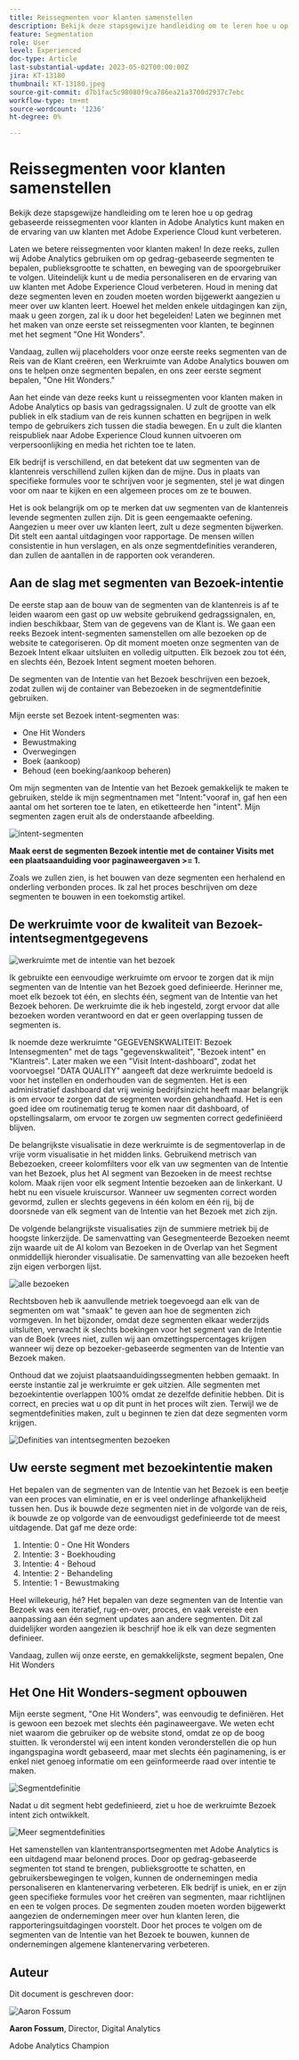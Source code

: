 ```yaml
---
title: Reissegmenten voor klanten samenstellen
description: Bekijk deze stapsgewijze handleiding om te leren hoe u op gedrag gebaseerde reissegmenten voor klanten in Adobe Analytics kunt maken en de ervaring van uw klanten met Adobe Experience Cloud kunt verbeteren.
feature: Segmentation
role: User
level: Experienced
doc-type: Article
last-substantial-update: 2023-05-02T00:00:00Z
jira: KT-13180
thumbnail: KT-13180.jpeg
source-git-commit: d7b1fac5c98080f9ca786ea21a3700d2937c7ebc
workflow-type: tm+mt
source-wordcount: '1236'
ht-degree: 0%

---
```



# Reissegmenten voor klanten samenstellen

Bekijk deze stapsgewijze handleiding om te leren hoe u op gedrag gebaseerde reissegmenten voor klanten in Adobe Analytics kunt maken en de ervaring van uw klanten met Adobe Experience Cloud kunt verbeteren.

Laten we betere reissegmenten voor klanten maken! In deze reeks, zullen wij Adobe Analytics gebruiken om op gedrag-gebaseerde segmenten te bepalen, publieksgrootte te schatten, en beweging van de spoorgebruiker te volgen. Uiteindelijk kunt u de media personaliseren en de ervaring van uw klanten met Adobe Experience Cloud verbeteren. Houd in mening dat deze segmenten leven en zouden moeten worden bijgewerkt aangezien u meer over uw klanten leert. Hoewel het melden enkele uitdagingen kan zijn, maak u geen zorgen, zal ik u door het begeleiden! Laten we beginnen met het maken van onze eerste set reissegmenten voor klanten, te beginnen met het segment &quot;One Hit Wonders&quot;.

Vandaag, zullen wij placeholders voor onze eerste reeks segmenten van de Reis van de Klant creëren, een Werkruimte van Adobe Analytics bouwen om ons te helpen onze segmenten bepalen, en ons zeer eerste segment bepalen, &quot;One Hit Wonders.&quot;

Aan het einde van deze reeks kunt u reissegmenten voor klanten maken in Adobe Analytics op basis van gedragssignalen. U zult de grootte van elk publiek in elk stadium van de reis kunnen schatten en begrijpen in welk tempo de gebruikers zich tussen die stadia bewegen. En u zult die klanten reispubliek naar Adobe Experience Cloud kunnen uitvoeren om verpersoonlijking en media het richten toe te laten.

Elk bedrijf is verschillend, en dat betekent dat uw segmenten van de klantenreis verschillend zullen kijken dan de mijne. Dus in plaats van specifieke formules voor te schrijven voor je segmenten, stel je wat dingen voor om naar te kijken en een algemeen proces om ze te bouwen.

Het is ook belangrijk om op te merken dat uw segmenten van de klantenreis levende segmenten zullen zijn. Dit is geen eengemaakte oefening. Aangezien u meer over uw klanten leert, zult u deze segmenten bijwerken. Dit stelt een aantal uitdagingen voor rapportage. De mensen willen consistentie in hun verslagen, en als onze segmentdefinities veranderen, dan zullen de aantallen in de rapporten ook veranderen.

## Aan de slag met segmenten van Bezoek-intentie

De eerste stap aan de bouw van de segmenten van de klantenreis is af te leiden waarom een gast op uw website gebruikend gedragssignalen, en, indien beschikbaar, Stem van de gegevens van de Klant is. We gaan een reeks Bezoek intent-segmenten samenstellen om alle bezoeken op de website te categoriseren. Op dit moment moeten onze segmenten van de Bezoek Intent elkaar uitsluiten en volledig uitputten. Elk bezoek zou tot één, en slechts één, Bezoek Intent segment moeten behoren.

De segmenten van de Intentie van het Bezoek beschrijven een bezoek, zodat zullen wij de container van Bebezoeken in de segmentdefinitie gebruiken.

Mijn eerste set Bezoek intent-segmenten was:

* One Hit Wonders
* Bewustmaking
* Overwegingen
* Boek (aankoop)
* Behoud (een boeking/aankoop beheren)

Om mijn segmenten van de Intentie van het Bezoek gemakkelijk te maken te gebruiken, stelde ik mijn segmentnamen met &quot;Intent:&quot;vooraf in, gaf hen een aantal om het sorteren toe te laten, en etiketteerde hen &quot;intent&quot;. Mijn segmenten zagen eruit als de onderstaande afbeelding.

![intent-segmenten](assets/intent-segments.png)

**Maak eerst de segmenten Bezoek intentie met de container Visits met een plaatsaanduiding voor paginaweergaven >= 1.**

Zoals we zullen zien, is het bouwen van deze segmenten een herhalend en onderling verbonden proces. Ik zal het proces beschrijven om deze segmenten te bouwen in een toekomstig artikel.

## De werkruimte voor de kwaliteit van Bezoek-intentsegmentgegevens

![werkruimte met de intentie van het bezoek](assets/visit-intent-workspace.png)

Ik gebruikte een eenvoudige werkruimte om ervoor te zorgen dat ik mijn segmenten van de Intentie van het Bezoek goed definieerde. Herinner me, moet elk bezoek tot één, en slechts één, segment van de Intentie van het Bezoek behoren. De werkruimte die ik heb ingesteld, zorgt ervoor dat alle bezoeken worden verantwoord en dat er geen overlapping tussen de segmenten is.

Ik noemde deze werkruimte &quot;GEGEVENSKWALITEIT: Bezoek Intensegmenten&quot; met de tags &quot;gegevenskwaliteit&quot;, &quot;Bezoek intent&quot; en &quot;Klantreis&quot;. Later maken we een &quot;Visit Intent-dashboard&quot;, zodat het voorvoegsel &quot;DATA QUALITY&quot; aangeeft dat deze werkruimte bedoeld is voor het instellen en onderhouden van de segmenten. Het is een administratief dashboard dat vrij weinig bedrijfsinzicht heeft maar belangrijk is om ervoor te zorgen dat de segmenten worden gehandhaafd. Het is een goed idee om routinematig terug te komen naar dit dashboard, of opstellingsalarm, om ervoor te zorgen uw segmenten correct gedefiniëerd blijven.

De belangrijkste visualisatie in deze werkruimte is de segmentoverlap in de vrije vorm visualisatie in het midden links. Gebruikend metrisch van Bebezoeken, creeer kolomfilters voor elk van uw segmenten van de Intentie van het Bezoek, plus het Al segment van Bezoeken in de meest rechtse kolom. Maak rijen voor elk segment Intentie bezoeken aan de linkerkant. U hebt nu een visuele kruiscursor. Wanneer uw segmenten correct worden gevormd, zullen er slechts gegevens in één kolom en één rij, bij de doorsnede van elk segment van de Intentie van het Bezoek met zich zijn.

De volgende belangrijkste visualisaties zijn de summiere metriek bij de hoogste linkerzijde. De samenvatting van Gesegmenteerde Bezoeken neemt zijn waarde uit de Al kolom van Bezoeken in de Overlap van het Segment onmiddellijk hieronder visualisatie. De samenvatting van alle bezoeken heeft zijn eigen verborgen lijst.

![alle bezoeken](assets/all-visits.png)

Rechtsboven heb ik aanvullende metriek toegevoegd aan elk van de segmenten om wat &quot;smaak&quot; te geven aan hoe de segmenten zich vormgeven. In het bijzonder, omdat deze segmenten elkaar wederzijds uitsluiten, verwacht ik slechts boekingen voor het segment van de Intentie van de Boek (vrees niet, zullen wij aan omzettingspercentages krijgen wanneer wij deze op bezoeker-gebaseerde segmenten van de Intentie van Bezoek maken.

Onthoud dat we zojuist plaatsaanduidingssegmenten hebben gemaakt. In eerste instantie zal je werkruimte er gek uitzien. Alle segmenten met bezoekintentie overlappen 100% omdat ze dezelfde definitie hebben. Dit is correct, en precies wat u op dit punt in het proces wilt zien. Terwijl we de segmentdefinities maken, zult u beginnen te zien dat deze segmenten vorm krijgen.

![Definities van intentsegmenten bezoeken](assets/visit-intent-segment-defs.png)

## Uw eerste segment met bezoekintentie maken

Het bepalen van de segmenten van de Intentie van het Bezoek is een beetje van een proces van eliminatie, en er is veel onderlinge afhankelijkheid tussen hen. Dus ik bouwde deze segmenten niet in de volgorde van de reis, ik bouwde ze op volgorde van de eenvoudigst gedefinieerde tot de meest uitdagende. Dat gaf me deze orde:

1. Intentie: 0 - One Hit Wonders
1. Intentie: 3 - Boekhouding
1. Intentie: 4 - Behoud
1. Intentie: 2 - Behandeling
1. Intentie: 1 - Bewustmaking

Heel willekeurig, hé? Het bepalen van deze segmenten van de Intentie van Bezoek was een iteratief, rug-en-over, proces, en vaak vereiste een aanpassing aan één segment updates aan andere segmenten. Dit zal duidelijker worden aangezien ik beschrijf hoe ik elk van deze segmenten definieer.

Vandaag, zullen wij onze eerste, en gemakkelijkste, segment bepalen, One Hit Wonders

## Het One Hit Wonders-segment opbouwen

Mijn eerste segment, &quot;One Hit Wonders&quot;, was eenvoudig te definiëren. Het is gewoon een bezoek met slechts één paginaweergave. We weten echt niet waarom die gebruiker op de website stond, omdat ze op de boog stuitten. Ik veronderstel wij een intent konden veronderstellen die op hun ingangspagina wordt gebaseerd, maar met slechts één paginamening, is er enkel niet genoeg informatie om een geïnformeerde raad over intentie te maken.

![Segmentdefinitie](assets/segment-def.png)

Nadat u dit segment hebt gedefinieerd, ziet u hoe de werkruimte Bezoek intent zich ontwikkelt.

![Meer segmentdefinities](assets/more-segment-defs.png)

Het samenstellen van klantentransportsegmenten met Adobe Analytics is een uitdagend maar belonend proces. Door op gedrag-gebaseerde segmenten tot stand te brengen, publieksgrootte te schatten, en gebruikersbewegingen te volgen, kunnen de ondernemingen media personaliseren en klantenervaring verbeteren. Elk bedrijf is uniek, en er zijn geen specifieke formules voor het creëren van segmenten, maar richtlijnen en een te volgen proces. De segmenten zouden moeten worden bijgewerkt aangezien de ondernemingen meer over hun klanten leren, die rapporteringsuitdagingen voorstelt. Door het proces te volgen om de segmenten van de Intentie van het Bezoek te bouwen, kunnen de ondernemingen algemene klantenervaring verbeteren.

## Auteur

Dit document is geschreven door:

![Aaron Fossum](assets/aaron-headshot.png)

**Aaron Fossum**, Director, Digital Analytics

Adobe Analytics Champion


